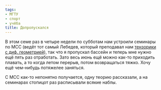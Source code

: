 ```yaml
---
tags:
- МГТУ
- спорт
- учёба
title: Допропускался
---
```


В этом семе раз в четыре недели по субботам нам устроили семинары по МСС
(ведёт тот самый Лебедев, который преподавал нам [тензорики с диф.
геометрией][]), так что я пропускал бассейн и теперь мне нужно ещё пять
раз отработать. Зато весь июнь ещё можно как-то приходить плавать, а то
когда летом перерыв, потом возвращаться тяжко. Хочу ещё чем-нибудь
потяжелее заняться.

С МСС как-то непонятно получается, одну теорию рассказали, а на
семинарах стопицот раз расписывали всякие наблы.

  [тензорики с диф. геометрией]: /web/20100124104523/http://sphinx.net.ru:80/blog/entry/404/